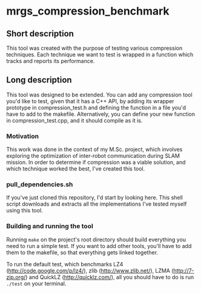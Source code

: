 # mrgs_compression_benchmark

## Short description

This tool was created with the purpose of testing various compression techniques. Each technique we want to test is wrapped in a function which tracks and reports its performance.

## Long description

This tool was designed to be extended. You can add any compression tool you'd like to test, given that it has a C++ API, by adding its wrapper prototype in compression\_test.h and defining the function in a file you'd have to add to the makefile. Alternatively, you can define your new function in compression\_test.cpp, and it should compile as it is.

### Motivation

This work was done in the context of my M.Sc. project, which involves exploring the optimization of inter-robot communication during SLAM mission. In order to determine if compression was a viable solution, and which technique worked the best, I've created this tool.

### pull_dependencies.sh

If you've just cloned this repository, I'd start by looking here. This shell script downloads and extracts all the implementations I've tested myself using this tool.

### Building and running the tool

Running ```make``` on the project's root directory should build everything you need to run a simple test. If you want to add other tools, you'll have to add them to the makefile, so that everything gets linked together.

To run the default test, which benchmarks LZ4 (http://code.google.com/p/lz4/), zlib (http://www.zlib.net/), LZMA (http://7-zip.org/) and QuickLZ (http://quicklz.com/), all you should have to do is run ```./test``` on your terminal.
